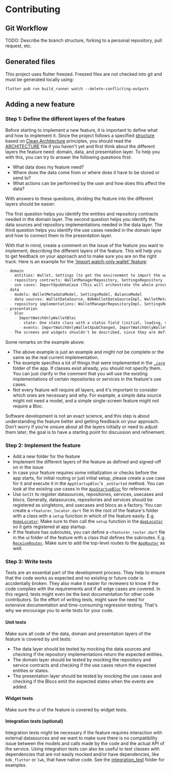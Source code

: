 # Contributing

## Git Workflow

TODO: Describe the branch structure, forking to a personal repository, pull request, etc.

## Generated files

This project uses flutter freezed. Freezed files are not checked into git and must be generated locally using:

```
flutter pub run build_runner watch --delete-conflicting-outputs
```

## Adding a new feature

### Step 1: Define the different layers of the feature

Before starting to implement a new feature, it is important to define what and how to implement it. Since the project follows a specified [structure](/ARCHITECTURE.md#-project-structure) based on [Clean Architecture](/ARCHITECTURE.md#clean-architecture) principles, you should read the [ARCHITECTURE](/ARCHITECTURE.md) file if you haven't yet and first think about the different layers the feature need: domain, data, and presentation layer. To help you with this, you can try to answer the following questions first:

- What data does my feature need?
- Where does the data come from or where does it have to be stored or send to?
- What actions can be performed by the user and how does this affect the data?

With answers to these questions, dividing the feature into the different layers should be easier:

The first question helps you identify the entities and repository contracts needed in the domain layer. The second question helps you identify the data sources and repository implementations needed in the data layer. The third question helps you identify the use cases needed in the domain layer and how to connect them to the presentation layer.

With that in mind, create a comment on the issue of the feature you want to implement, describing the different layers of the feature. This will help you to get feedback on your approach and to make sure you are on the right track. Here is an example for the ['Import watch-only wallet' feature](/lib/import_watch_only_wallet):

```markdown
- domain
  - entities: Wallet, Settings (to get the environment to import the wallet to)
  - repository contracts: WalletManagerRepository, SettingsRepository
  - use cases: ImportXpubUseCase (This will orchestrate the whole process of importing the xpub and registering the wallet in the app)
- data
  - models: WalletMetadataModel, SettingsModel, BalanceModel
  - data sources: WalletDataSource, BdkWalletDataSourceImpl, WalletMetadataDataSource, Bip32DataSource, DescriptorDataSource
  - repository implementations: WalletManagerRepositoryImpl, SettingsRepositoryImpl
- presentation
  - bloc
    - ImportWatchOnlyWalletBloc
      - state: One state class with a status field (initial, loading, success) and following fields: String xpub, ScriptType scriptType, String label, Object? error
      - events: ImportWatchOnlyWalletXpubChanged, ImportWatchOnlyWalletLabelChanged, ImportWatchOnlyWalletSubmit
  - The screens and widgets shouldn't be described, since they are defined by the UI design already.
```

Some remarks on the example above:

- The above example is just an example and might not be complete or the same as the real current implementation.
- The example specifies a lot of things that were implemented in the [`_core`](lib/_core/) folder of the app. If classes exist already, you should not specify them. You can just clarify in the comment that you will use the existing implementations of certain repositories or services in the feature's use cases.
- Not every feature will require all layers, and it's important to consider which ones are necessary and why. For example, a simple data source might not need a model, and a simple single-screen feature might not require a Bloc.

Software development is not an exact science, and this step is about understanding the feature better and getting feedback on your approach. Don’t worry if you're unsure about all the layers initially or need to adjust them later; the goal is to have a starting point for discussion and refinement.

### Step 2: Implement the feature

- Add a new folder for the feature
- Implement the different layers of the feature as defined and signed-off on in the issue
- In case your feature requires some initialization or checks before the app starts, for initial routing or just initial setup, please create a use case for it and execute it in the `AppStartupBloc`'s `_onStarted` method. You can look at the existing use cases in the [`AppStartupBloc`](lib/app_startup/presentation/bloc/app_startup_bloc.dart) for reference.
- Use `GetIt` to register datasources, repositories, services, usecases and blocs. Generally, datasources, repositories and services should be registered as singletons, and usecases and blocs as a factory. You can create a `<feature>_locator.dart` file in the root of the feature's folder with a class with a `setup` function in which of the feature easily. E.g. [`HomeLocator`](lib/home/home_locator.dart). Make sure to then call the `setup` function in the [`AppLocator`](lib/locator.dart) so it gets registered at app startup.
- If the feature has subroutes, you can define a `<feature>_router.dart` file in the ui folder of the feature with a class that defines the subroutes. E.g. [`ReceiveRouter`](lib/receive/ui/receive_router.dart). Make sure to add the top-level routes to the [`AppRouter`](lib/router.dart) as well.

### Step 3: Write tests

Tests are an essential part of the development process. They help to ensure that the code works as expected and no existing or future code is accidentally broken. They also make it easier for reviewers to know if the code complies with the requirements and if all edge cases are covered. In this regard, tests might even be the best documentation for other code contributors. So the effort of writing tests, might save the need for extensive documentation and time-consuming regression testing. That's why we encourage you to write tests for your code.

#### Unit tests

Make sure all code of the data, domain and presentation layers of the feature is covered by unit tests:

- The data layer should be tested by mocking the data sources and checking if the repository implementations return the expected entities.
- The domain layer should be tested by mocking the repository and service contracts and checking if the use cases return the expected entities or states.
- The presentation layer should be tested by mocking the use cases and checking if the Blocs emit the expected states when the events are added.

#### Widget tests

Make sure the ui of the feature is covered by widget tests.

#### Integration tests (optional)

Integration tests might be necessary if the feature requires interaction with external datasources and we want to make sure there is no compatibility issue between the models and calls made by the code and the actual API of the service.
Using integration tests can also be useful to test classes with dependencies that are not easily mocked and/or have dependencies, like `bdk_flutter` or `lwk`, that have native code. See the [integration_test](integration_test) folder for examples.
